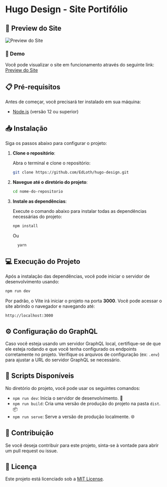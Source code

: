 # Hugo Design - Site Portifólio

## 🌟 Preview do Site

![Preview do Site](https://media.graphassets.com/output=format:jpg/qT2uYfFTLiX7UUSmtGo8)




### 🚀 Demo

Você pode visualizar o site em funcionamento através do seguinte link: [Preview do Site](https://hugo-design-edloth.vercel.app/)

## 📋 Pré-requisitos

Antes de começar, você precisará ter instalado em sua máquina:

- [Node.js](https://nodejs.org/) (versão 12 ou superior)

## 📥 Instalação

Siga os passos abaixo para configurar o projeto:

1. **Clone o repositório**:

   Abra o terminal e clone o repositório:

   ```bash
   git clone https://github.com/EdLoth/hugo-design.git
   ```

2. **Navegue até o diretório do projeto**:

   ```bash
   cd nome-do-repositorio
   ```

3. **Instale as dependências**:

   Execute o comando abaixo para instalar todas as dependências necessárias do projeto:

   ```bash
   npm install
   ```

   Ou

    ```bash
      yarn
      ```
## 💻 Execução do Projeto

Após a instalação das dependências, você pode iniciar o servidor de desenvolvimento usando:

```bash
npm run dev
```

Por padrão, o Vite irá iniciar o projeto na porta **3000**. Você pode acessar o site abrindo o navegador e navegando até:

```
http://localhost:3000
```

## ⚙️ Configuração do GraphQL

Caso você esteja usando um servidor GraphQL local, certifique-se de que ele esteja rodando e que você tenha configurado os endpoints corretamente no projeto. Verifique os arquivos de configuração (ex: `.env`) para ajustar a URL do servidor GraphQL se necessário.

## 📜 Scripts Disponíveis

No diretório do projeto, você pode usar os seguintes comandos:

- `npm run dev`: Inicia o servidor de desenvolvimento. 🔄
- `npm run build`: Cria uma versão de produção do projeto na pasta `dist`. 📦
- `npm run serve`: Serve a versão de produção localmente. 🌐

## 🤝 Contribuição

Se você deseja contribuir para este projeto, sinta-se à vontade para abrir um pull request ou issue.

## 📝 Licença

Este projeto está licenciado sob a [MIT License](LICENSE).


